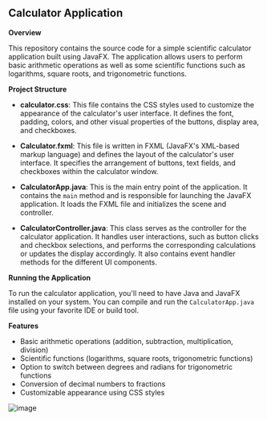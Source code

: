 ## Calculator Application ##

**Overview**

This repository contains the source code for a simple scientific calculator application built using JavaFX. The application allows users to perform basic arithmetic operations as well as some scientific functions such as logarithms, square roots, and trigonometric functions.

**Project Structure**

- **calculator.css**: This file contains the CSS styles used to customize the appearance of the calculator's user interface. It defines the font, padding, colors, and other visual properties of the buttons, display area, and checkboxes.

- **Calculator.fxml**: This file is written in FXML (JavaFX's XML-based markup language) and defines the layout of the calculator's user interface. It specifies the arrangement of buttons, text fields, and checkboxes within the calculator window.

- **CalculatorApp.java**: This is the main entry point of the application. It contains the `main` method and is responsible for launching the JavaFX application. It loads the FXML file and initializes the scene and controller.

- **CalculatorController.java**: This class serves as the controller for the calculator application. It handles user interactions, such as button clicks and checkbox selections, and performs the corresponding calculations or updates the display accordingly. It also contains event handler methods for the different UI components.

**Running the Application**

To run the calculator application, you'll need to have Java and JavaFX installed on your system. You can compile and run the `CalculatorApp.java` file using your favorite IDE or build tool.

**Features**

- Basic arithmetic operations (addition, subtraction, multiplication, division)
- Scientific functions (logarithms, square roots, trigonometric functions)
- Option to switch between degrees and radians for trigonometric functions
- Conversion of decimal numbers to fractions
- Customizable appearance using CSS styles

![image](https://github.com/kh2g21/javafx-scientific-calculator/assets/127450521/48d8b7ab-2f38-460c-963a-7ea89e842d38)

